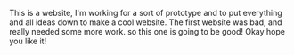 This is a website, I'm working for a sort of prototype and to put everything and all ideas down to make a cool website.
The first website was bad, and really needed some more work. so this one is going to be good!
Okay hope you like it!
